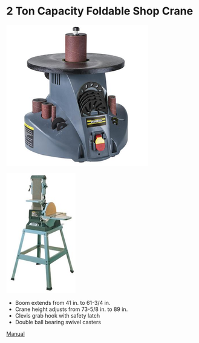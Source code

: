 # 2 Ton Capacity Foldable Shop Crane



![](../.gitbook/assets/image%20%2832%29.png)

![](../.gitbook/assets/image%20%2829%29.png)



* Boom extends from 41 in. to 61-3/4 in.
* Crane height adjusts from 73-5/8 in. to 89 in.
* Clevis grab hook with safety latch
* Double ball bearing swivel casters

[Manual](https://manuals.harborfreight.com/manuals/69000-69999/69514.pdf)

